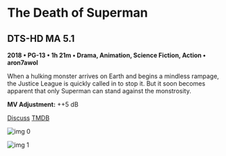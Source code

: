 # The Death of Superman

## DTS-HD MA 5.1

**2018 • PG-13 • 1h 21m • Drama, Animation, Science Fiction, Action • aron7awol**

When a hulking monster arrives on Earth and begins a mindless rampage, the Justice League is quickly called in to stop it. But it soon becomes apparent that only Superman can stand against the monstrosity.

**MV Adjustment:** ++5 dB

[Discuss](https://www.avsforum.com/threads/bass-eq-for-filtered-movies.2995212/post-57558786)  [TMDB](487670)

![img 0](https://i.imgur.com/xQV6ZYR.jpg)

![img 1](https://i.imgur.com/7Gokazl.jpg)

